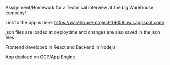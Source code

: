 Assignment/Homework for a Technical interview at the big Warehouse company!

Link to the app is here: https://warehouse-project-19058.nw.r.appspot.com/

json files are loaded at deploytime and changes are also saved in the json files

Frontend developed in React and Backend in Nodejs

App deploed on GCP/App Engine
